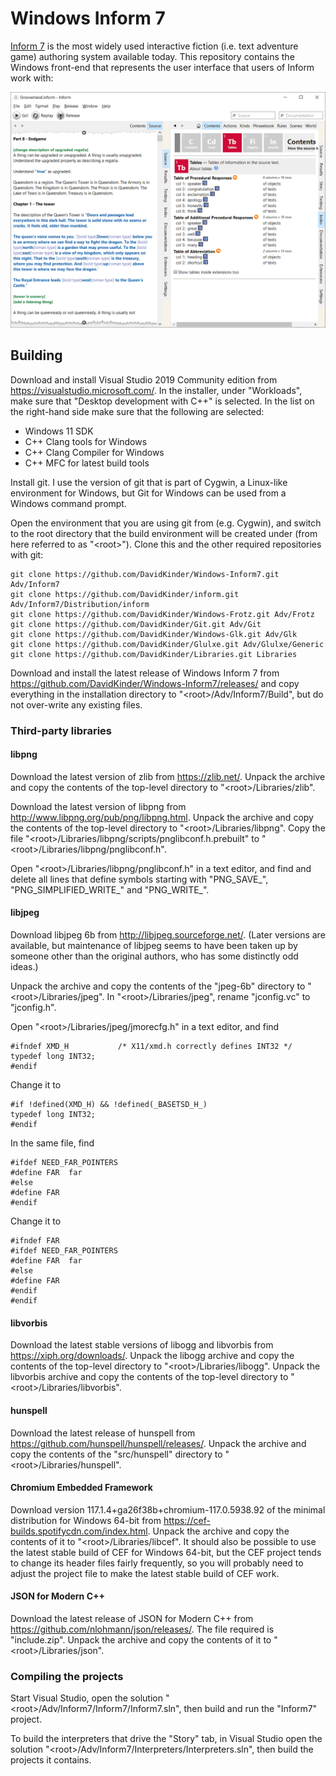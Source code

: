 # Windows Inform 7

[Inform 7](http://inform7.com/) is the most widely used interactive fiction (i.e. text adventure game) authoring system available today. This repository contains the Windows front-end that represents the user interface that users of Inform work with:

![Windows Inform 7](Inform7.png)

## Building

Download and install Visual Studio 2019 Community edition from https://visualstudio.microsoft.com/. In the installer, under "Workloads", make sure that "Desktop development with C++" is selected. In the list on the right-hand side make sure that the following are selected:
- Windows 11 SDK
- C++ Clang tools for Windows
- C++ Clang Compiler for Windows
- C++ MFC for latest build tools

Install git. I use the version of git that is part of Cygwin, a Linux-like environment for Windows, but Git for Windows can be used from a Windows command prompt.

Open the environment that you are using git from (e.g. Cygwin), and switch to the root directory that the build environment will be created under (from here referred to as "\<root>"). Clone this and the other required repositories with git:
```
git clone https://github.com/DavidKinder/Windows-Inform7.git Adv/Inform7
git clone https://github.com/DavidKinder/inform.git Adv/Inform7/Distribution/inform
git clone https://github.com/DavidKinder/Windows-Frotz.git Adv/Frotz
git clone https://github.com/DavidKinder/Git.git Adv/Git
git clone https://github.com/DavidKinder/Windows-Glk.git Adv/Glk
git clone https://github.com/DavidKinder/Glulxe.git Adv/Glulxe/Generic
git clone https://github.com/DavidKinder/Libraries.git Libraries
```

Download and install the latest release of Windows Inform 7 from https://github.com/DavidKinder/Windows-Inform7/releases/ and copy everything in the installation directory to "\<root>/Adv/Inform7/Build", but do not over-write any existing files.

### Third-party libraries

#### libpng

Download the latest version of zlib from https://zlib.net/. Unpack the archive and copy the contents of the top-level directory to "\<root>/Libraries/zlib".

Download the latest version of libpng from http://www.libpng.org/pub/png/libpng.html. Unpack the archive and copy the contents of the top-level directory to "\<root>/Libraries/libpng". Copy the file "\<root>/Libraries/libpng/scripts/pnglibconf.h.prebuilt" to "\<root>/Libraries/libpng/pnglibconf.h".

Open "\<root>/Libraries/libpng/pnglibconf.h" in a text editor, and find and delete all lines that define symbols starting with "PNG_SAVE_", "PNG_SIMPLIFIED_WRITE_" and "PNG_WRITE_".

#### libjpeg

Download libjpeg 6b from http://libjpeg.sourceforge.net/. (Later versions are available, but maintenance of libjpeg seems to have been taken up by someone other than the original authors, who has some distinctly odd ideas.)

Unpack the archive and copy the contents of the "jpeg-6b" directory to "\<root>/Libraries/jpeg". In "\<root>/Libraries/jpeg", rename "jconfig.vc" to "jconfig.h".

Open "\<root>/Libraries/jpeg/jmorecfg.h" in a text editor, and find
```
#ifndef XMD_H			/* X11/xmd.h correctly defines INT32 */
typedef long INT32;
#endif
```
Change it to
```
#if !defined(XMD_H) && !defined(_BASETSD_H_)
typedef long INT32;
#endif
```
In the same file, find
```
#ifdef NEED_FAR_POINTERS
#define FAR  far
#else
#define FAR
#endif
```
Change it to
```
#ifndef FAR
#ifdef NEED_FAR_POINTERS
#define FAR  far
#else
#define FAR
#endif
#endif
```

#### libvorbis

Download the latest stable versions of libogg and libvorbis from https://xiph.org/downloads/. Unpack the libogg archive and copy the contents of the top-level directory to "\<root>/Libraries/libogg". Unpack the libvorbis archive and copy the contents of the top-level directory to "\<root>/Libraries/libvorbis".

#### hunspell

Download the latest release of hunspell from https://github.com/hunspell/hunspell/releases/. Unpack the archive and copy the contents of the "src/hunspell" directory to "\<root>/Libraries/hunspell".

#### Chromium Embedded Framework

Download version 117.1.4+ga26f38b+chromium-117.0.5938.92 of the minimal distribution for Windows 64-bit from https://cef-builds.spotifycdn.com/index.html.
Unpack the archive and copy the contents of it to "\<root>/Libraries/libcef".
It should also be possible to use the latest stable build of CEF for Windows 64-bit, but the CEF project tends to change its header files fairly frequently, so you will probably need to adjust the project file to make the latest stable build of CEF work.

#### JSON for Modern C++

Download the latest release of JSON for Modern C++ from https://github.com/nlohmann/json/releases/. The file required is "include.zip". Unpack the archive and copy the contents of it to "\<root>/Libraries/json".

### Compiling the projects

Start Visual Studio, open the solution "\<root>/Adv/Inform7/Inform7/Inform7.sln", then build and run the "Inform7" project.

To build the interpreters that drive the "Story" tab, in Visual Studio open the solution "\<root>/Adv/Inform7/Interpreters/Interpreters.sln", then build the projects it contains.
